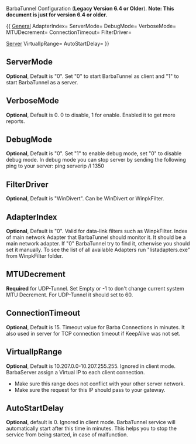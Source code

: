 BarbaTunnel Configuration (**Legacy Version 6.4 or Older**). 
**Note: This document is just for version 6.4 or older.**

{{
[General](General)
AdapterIndex=
ServerMode=
DebugMode=
VerboseMode=
MTUDecrement=
ConnectionTimeout=
FilterDriver=

[Server](Server)
VirtualIpRange=
AutoStartDelay=
}}

## ServerMode
**Optional**, Default is "0".
Set "0" to start BarbaTunnel as client and "1" to start BarbaTunnel as a server.

## VerboseMode
**Optional**, Default is 0.
0 to disable, 1 for enable.
Enabled it to get more reports. 

## DebugMode
**Optional**, Default is "0".
Set "1" to enable debug mode, set "0" to disable debug mode.
In debug mode you can stop server by sending the following ping to your server:
ping serverip /l 1350

## FilterDriver
**Optional**, Default is "WinDivert".
Can be WinDivert or WinpkFilter.

## AdapterIndex
**Optional**, Default is "0". Valid for data-link filters such as WinpkFilter.
Index of main network Adapter that BarbaTunnel should monitor it. It should be a main network adapter. If "0" BarbaTunnel try to find it, otherwise you should set it manually.
To see the list of all available Adapters run "listadapters.exe" from WinpkFilter folder.

## MTUDecrement
**Required** for UDP-Tunnel.
Set Empty or -1 to don't change current system MTU Decrement. For UDP-Tunnel it should set to 60.

## ConnectionTimeout
**Optional**, Default is 15.
Timeout value for Barba Connections in minutes. It also used in server for TCP connection timeout if KeepAlive was not set.

## VirtualIpRange
**Optional**, Default is 10.207.0.0-10.207.255.255. Ignored in client mode.
BarbaServer assign a Virtual IP to each client connection.
* Make sure this range does not conflict with your other server network.
* Make sure the request for this IP should pass to your gateway.

## AutoStartDelay
**Optional**, default is 0. Ignored in client mode.
BarbaTunnel service will automatically start after this time in minutes. This helps you to stop the service from being started, in case of malfunction.